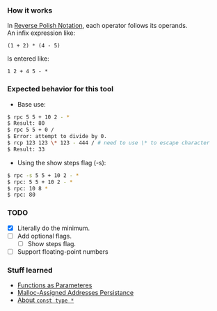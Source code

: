 ### How it works
In [Reverse Polish Notation](https://en.wikipedia.org/wiki/Reverse_Polish_notation), each operator follows its operands.  
An infix expression like:  
```
(1 + 2) * (4 - 5)
```
Is entered like:
```
1 2 + 4 5 - *
```

### Expected behavior for this tool
- Base use:
```bash
$ rpc 5 5 + 10 2 - *
$ Result: 80
$ rpc 5 5 + 0 /
$ Error: attempt to divide by 0.
$ rcp 123 123 \* 123 - 444 / # need to use \* to escape character
$ Result: 33
```

- Using the show steps flag (-s):
```bash
$ rpc -s 5 5 + 10 2 - *
$ rpc: 5 5 + 10 2 - *
$ rpc: 10 8 *
$ rpc: 80
```

### TODO
- [x] Literally do the minimum.
- [ ] Add optional flags.
    - [ ] Show steps flag.
- [ ] Support floating-point numbers

### Stuff learned
- [Functions as Parameteres](/docs/function-as-parameters.md)
- [Malloc-Assigned Addresses Persistance](/docs/malloc-assigned-addresses-persistance.md)
- [About `const type *`](/docs/const_type_*.md)
